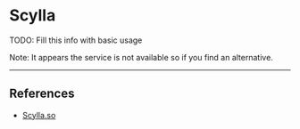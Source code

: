 # Scylla

TODO: Fill this info with basic usage

Note: It appears the service is not available so if you find an alternative.

---
## References

- [Scylla.so](https://scylla.so)